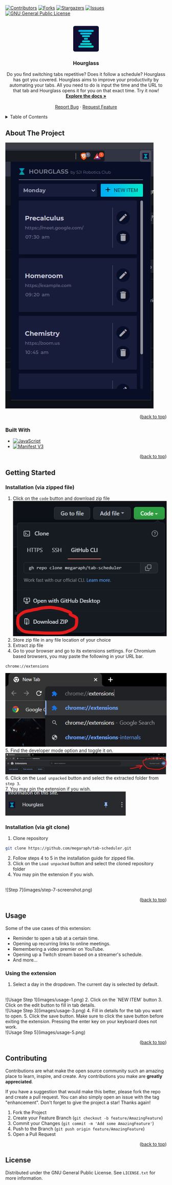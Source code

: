 <div id="top"></div>

[![Contributors][contributors-shield]][contributors-url]
[![Forks][forks-shield]][forks-url]
[![Stargazers][stars-shield]][stars-url]
[![Issues][issues-shield]][issues-url]
[![GNU General Public License][license-shield]][license-url]



<!-- PROJECT LOGO -->
<br />
<div align="center">
  <a href="https://github.com/megaraph/tab-scheduler">
    <img src="icons/icon128.png" alt="Logo" width="80" height="80">
  </a>

<h3 align="center">Hourglass</h3>

  <p align="center">
    Do you find switching tabs repetitive? Does it follow a schedule? Hourglass has got you covered. Hourglass aims to improve your productivity by automating your tabs. All you need to do is input the time and the URL to that tab and Hourglass opens it for you on that exact time. Try it now!
    <br />
    <a href="https://github.com/megaraph/tab-scheduler"><strong>Explore the docs »</strong></a>
    <br />
    <br />
    <a href="https://github.com/megaraph/tab-scheduler/issues">Report Bug</a>
    ·
    <a href="https://github.com/megaraph/tab-scheduler/issues">Request Feature</a>
  </p>
</div>



<!-- TABLE OF CONTENTS -->
<details>
  <summary>Table of Contents</summary>
  <ol>
    <li>
      <a href="#about-the-project">About The Project</a>
      <ul>
        <li><a href="#built-with">Built With</a></li>
      </ul>
    </li>
    <li>
      <a href="#getting-started">Getting Started</a>
      <ul>
        <li><a href="#prerequisites">Prerequisites</a></li>
        <li><a href="#installation">Installation</a></li>
      </ul>
    </li>
    <li><a href="#usage">Usage</a></li>
    <li><a href="#roadmap">Roadmap</a></li>
    <li><a href="#contributing">Contributing</a></li>
    <li><a href="#license">License</a></li>
    <li><a href="#contact">Contact</a></li>
    <li><a href="#acknowledgments">Acknowledgments</a></li>
  </ol>
</details>



<!-- ABOUT THE PROJECT -->
## About The Project

![Product Name Screen Shot][product-screenshot]

<p align="right">(<a href="#top">back to top</a>)</p>

### Built With

* [![JavaScript][Javascript.com]][Javascript-url]
* [![Manifest V3][Manifest.v3]][Manifest-url]

<p align="right">(<a href="#top">back to top</a>)</p>



<!-- GETTING STARTED -->
## Getting Started

### Installation (via zipped file)

1. Click on the `code` button and download zip file
![Step 1](images/step-1-screenshot.png)
2. Store zip file in any file location of your choice
3. Extract zip file 
4. Go to your browser and go to its extensions settings. For Chromium based browsers, you may paste the following in your URL bar. 
  ```
  chrome://extensions
  ```
  ![Step 4](images/step-4-screenshot.png) 
  <br>
5. Find the developer mode option and toggle it on.
  ![Step 5](images/step-5-screenshot.png)
6. Click on the `Load unpacked` button and select the extracted folder from `step 3`. 
<br>
7. You may pin the extension if you wish.
  <br>
  ![Step 7](images/step-7-screenshot.png)

### Installation (via git clone)
1. Clone repository
  ```sh
  git clone https://github.com/megaraph/tab-scheduler.git
  ```
2. Follow steps 4 to 5 in the installation guide for zipped file.
3. Click on the `Load unpacked` button and select the cloned repository folder
4. You may pin the extension if you wish.
  <br>
  ![Step 7](images/step-7-screenshot.png)

<p align="right">(<a href="#top">back to top</a>)</p>



<!-- USAGE EXAMPLES -->
## Usage
Some of the use cases of this extension:
- Reminder to open a tab at a certain time.
- Opening up recurring links to online meetings.
- Remembering a video premier on YouTube.
- Opening up a Twitch stream based on a streamer's schedule.
- And more...

### Using the extension

1. Select a day in the dropdown. The current day is selected by default.
  <br>
  ![Usage Step 1](images/usage-1.png)
2. Click on the `NEW ITEM` button
3. Click on the edit button to fill in tab details.
  <br>
  ![Usage Step 3](images/usage-3.png)
4. Fill in details for the tab you want to open.
5. Click the save button. Make sure to click the save button before exiting the extension. Pressing the enter key on your keyboard does not work.
  <br>
  ![Usage Step 5](images/usage-5.png)




<p align="right">(<a href="#top">back to top</a>)</p>


<!-- CONTRIBUTING -->
## Contributing

Contributions are what make the open source community such an amazing place to learn, inspire, and create. Any contributions you make are **greatly appreciated**.

If you have a suggestion that would make this better, please fork the repo and create a pull request. You can also simply open an issue with the tag "enhancement".
Don't forget to give the project a star! Thanks again!

1. Fork the Project
2. Create your Feature Branch (`git checkout -b feature/AmazingFeature`)
3. Commit your Changes (`git commit -m 'Add some AmazingFeature'`)
4. Push to the Branch (`git push origin feature/AmazingFeature`)
5. Open a Pull Request

<p align="right">(<a href="#top">back to top</a>)</p>



<!-- LICENSE -->
## License

Distributed under the GNU General Public License. See `LICENSE.txt` for more information.




<!-- MARKDOWN LINKS & IMAGES -->
<!-- https://www.markdownguide.org/basic-syntax/#reference-style-links -->
[contributors-shield]: https://img.shields.io/github/contributors/megaraph/tab-scheduler.svg?style=for-the-badge
[contributors-url]: https://github.com/megaraph/tab-scheduler/graphs/contributors
[forks-shield]: https://img.shields.io/github/forks/megaraph/tab-scheduler.svg?style=for-the-badge
[forks-url]: https://github.com/megaraph/tab-scheduler/network/members
[stars-shield]: https://img.shields.io/github/stars/megaraph/tab-scheduler.svg?style=for-the-badge
[stars-url]: https://github.com/megaraph/tab-scheduler/stargazers
[issues-shield]: https://img.shields.io/github/issues/megaraph/tab-scheduler.svg?style=for-the-badge
[issues-url]: https://github.com/megaraph/tab-scheduler/issues
[license-shield]: https://img.shields.io/github/license/megaraph/tab-scheduler.svg?style=for-the-badge
[license-url]: https://github.com/megaraph/tab-scheduler/blob/main/LICENSE.txt
[product-screenshot]: images/product-shot.png
[Javascript.com]: https://img.shields.io/badge/JavaScript-fcfc02?style=for-the-badge&logo=javascript&logoColor=black
[Javascript-url]: https://developer.mozilla.org/en-US/docs/Web/javascript
[Manifest.v3]: https://img.shields.io/badge/Manifest%20v3-000000?style=for-the-badge&logo=google%20chrome&logoColor=yellow
[Manifest-url]: https://developer.chrome.com/docs/extensions/mv3/intro/